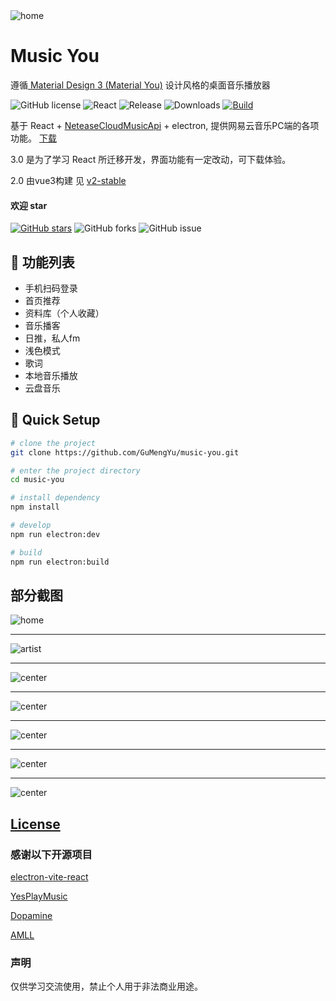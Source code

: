 <picture>
  <source media="(prefers-color-scheme: dark)" srcset="https://user-images.githubusercontent.com/22021419/278869772-fd6a1e3e-cf01-421f-824a-7abc05ac05b8.png">
  <img alt="home" src="https://user-images.githubusercontent.com/22021419/278869791-71b97ec0-366d-4eaa-98dd-50c035993f82.png">
</picture>

# Music You

遵循<a href="https://m3.material.io/" target="_blank"> Material Design 3 (Material You)</a> 设计风格的桌面音乐播放器

![GitHub license](https://img.shields.io/github/license/gumengyu/music-you)
![React](https://img.shields.io/badge/Made_With-React_18.2.0-blue)
![Release](https://img.shields.io/github/v/release/gumengyu/music-you)
![Downloads](https://img.shields.io/github/downloads/gumengyu/music-you/total)
[![Build](https://github.com/gumengyu/music-you/actions/workflows/build.yml/badge.svg)](https://github.com/gumengyu/music-you/actions/workflows/build.yml)

基于 React + [NeteaseCloudMusicApi](https://github.com/Binaryify/NeteaseCloudMusicApi) + electron, 提供网易云音乐PC端的各项功能。
[下载](https://github.com/GuMengYu/music-you/releases)

3.0 是为了学习 React 所迁移开发，界面功能有一定改动，可下载体验。

2.0 由vue3构建 见 [v2-stable](https://github.com/GuMengYu/music-you/tree/v2-stable)

#### 欢迎 star

[![GitHub stars](https://img.shields.io/github/stars/gumengyu/music-you.svg?style=social&label=Star)](https://github.com//gumengyu/music-you) ![GitHub forks](https://img.shields.io/github/forks/gumengyu/music-you.svg?style=social&label=Forks) ![GitHub issue](https://img.shields.io/github/issues/gumengyu/music-you.svg?style=social&label=Issues)

## 🎨 功能列表

- 手机扫码登录
- 首页推荐
- 资料库（个人收藏）
- 音乐播客
- 日推，私人fm
- 浅色模式
- 歌词
- 本地音乐播放
- 云盘音乐

## 🛫 Quick Setup

```sh
# clone the project
git clone https://github.com/GuMengYu/music-you.git

# enter the project directory
cd music-you

# install dependency
npm install

# develop
npm run electron:dev

# build
npm run electron:build

```

## 部分截图

<picture>
  <source media="(prefers-color-scheme: dark)" srcset="https://user-images.githubusercontent.com/22021419/278869791-71b97ec0-366d-4eaa-98dd-50c035993f82.png">
  <img alt="home" src="https://user-images.githubusercontent.com/22021419/278869772-fd6a1e3e-cf01-421f-824a-7abc05ac05b8.png">
</picture>

<hr/>
<picture>
  <img alt="artist" src="https://user-images.githubusercontent.com/22021419/278869788-af5dd2e5-923c-4cc1-a313-395046828af4.png">
</picture>

<hr/>

<picture>
  <img alt="center" src="https://user-images.githubusercontent.com/22021419/278869779-3bf8b5f4-ef93-4a6f-a7e3-483a017cdb4f.png">
</picture>

<hr/>

<picture>
  <img alt="center" src="https://user-images.githubusercontent.com/22021419/278869777-7480169c-685b-4c51-9a96-8fcb2c12216b.png">
</picture>

<hr/>


<picture>
  <img alt="center" src="https://user-images.githubusercontent.com/22021419/278869783-61650009-b686-4be7-b26e-a1fc6bab3010.png">
</picture>

<hr/>

<picture>
  <img alt="center" src="https://user-images.githubusercontent.com/22021419/278869787-7891a9b4-9e66-409e-b110-3400b3207096.png">
</picture>

<hr/>

<picture>
  <img alt="center" src="https://user-images.githubusercontent.com/22021419/281259895-9a5c49be-225d-421c-83e5-9d135bd16b8d.png">
</picture>


## [License](./LICENSE)

### 感谢以下开源项目

[electron-vite-react](https://github.com/electron-vite/electron-vite-react)

[YesPlayMusic](https://github.com/qier222/YesPlayMusic)

[Dopamine](https://github.com/digimezzo/dopamine)

[AMLL](https://github.com/Steve-xmh/applemusic-like-lyrics)
### 声明

仅供学习交流使用，禁止个人用于非法商业用途。

